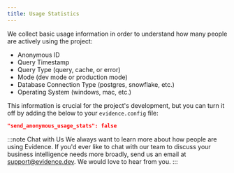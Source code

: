 ```yaml
---
title: Usage Statistics
---
```


We collect basic usage information in order to understand how many people are actively using the project:
* Anonymous ID
* Query Timestamp
* Query Type (query, cache, or error)
* Mode (dev mode or production mode)
* Database Connection Type (postgres, snowflake, etc.)
* Operating System (windows, mac, etc.)

This information is crucial for the project's development, but you can turn it off by adding the below to your `evidence.config` file:

```json
"send_anonymous_usage_stats": false 
```

:::note Chat with Us
We always want to learn more about how people are using Evidence. If you'd ever like to chat with our team to discuss your business intelligence needs more broadly, send us an email at <support@evidence.dev>. We would love to hear from you.
:::